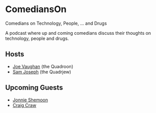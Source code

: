 # ComediansOn
Comedians on Technology, People, ... and Drugs

A podcast where up and coming comedians discuss their thoughts on technology, people and drugs.

Hosts
-----

* [Joe Vaughan](https://www.instagram.com/soulstone1971/) (the Quadroon)
* [Sam Joseph](https://www.instagram.com/tansaku/) (the Quadrjew)

Upcoming Guests
---------------

* [Jonnie Shemoon](https://www.instagram.com/jonnieshemoon/)
* [Craig Craw](https://www.instagram.com/craigcrawmedy/)